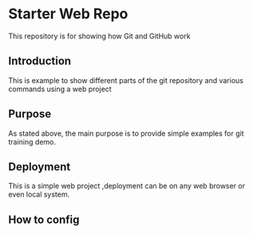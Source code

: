 # Starter Web Repo

This repository is for showing how Git and GitHub work

## Introduction

This is example to show different parts of the git repository and various commands using a web project


## Purpose

As stated above, the main purpose is to provide simple examples for git training demo.


## Deployment

This is a simple web project ,deployment can be on any web browser or even local system.


## How to config